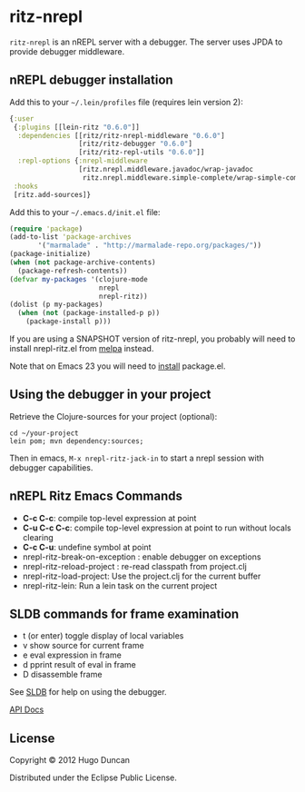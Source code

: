 # ritz-nrepl

`ritz-nrepl` is an nREPL server with a debugger. The server uses JPDA to provide
debugger middleware.

## nREPL debugger installation

Add this to your `~/.lein/profiles` file (requires lein version 2):

```clj
{:user
 {:plugins [[lein-ritz "0.6.0"]]
  :dependencies [[ritz/ritz-nrepl-middleware "0.6.0"]
                 [ritz/ritz-debugger "0.6.0"]
                 [ritz/ritz-repl-utils "0.6.0"]]
  :repl-options {:nrepl-middleware
                 [ritz.nrepl.middleware.javadoc/wrap-javadoc
                  ritz.nrepl.middleware.simple-complete/wrap-simple-complete]}}
 :hooks
 [ritz.add-sources]}
```

Add this to your `~/.emacs.d/init.el` file:

```clj
(require 'package)
(add-to-list 'package-archives
       '("marmalade" . "http://marmalade-repo.org/packages/"))
(package-initialize)
(when (not package-archive-contents)
  (package-refresh-contents))
(defvar my-packages '(clojure-mode
                      nrepl
                      nrepl-ritz))
(dolist (p my-packages)
  (when (not (package-installed-p p))
    (package-install p)))
```

If you are using a SNAPSHOT version of
ritz-nrepl, you probably will need to install nrepl-ritz.el from
[melpa](http://melpa.milkbox.net/packages/) instead.

Note that on Emacs 23 you will need to
[install](http://tromey.com/elpa/install.html) package.el.

## Using the debugger in your project

Retrieve the Clojure-sources for your project (optional):

```
cd ~/your-project
lein pom; mvn dependency:sources;
```

Then in emacs, `M-x nrepl-ritz-jack-in` to start a nrepl session with debugger capabilities.

## nREPL Ritz Emacs Commands

* **C-c C-c**: compile top-level expression at point
* **C-u C-c C-c**: compile top-level expression at point to run without locals clearing
* **C-c C-u**: undefine symbol at point
* nrepl-ritz-break-on-exception : enable debugger on exceptions
* nrepl-ritz-reload-project : re-read classpath from project.clj
* nrepl-ritz-load-project: Use the project.clj for the current buffer
* nrepl-ritz-lein: Run a lein task on the current project

## SLDB commands for frame examination

* t (or enter) toggle display of local variables
* v show source for current frame
* e eval expression in frame
* d pprint result of eval in frame
* D disassemble frame

See [SLDB](http://common-lisp.net/project/slime/doc/html/Debugger.html) for help
on using the debugger.

[API Docs](http://palletops.com/ritz/0.4/nrepl/api/)

## License

Copyright © 2012 Hugo Duncan

Distributed under the Eclipse Public License.
